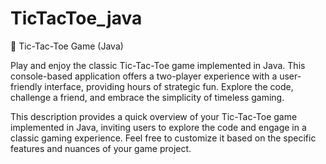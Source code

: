 # TicTacToe_java
🎲 Tic-Tac-Toe Game (Java)

Play and enjoy the classic Tic-Tac-Toe game implemented in Java. This console-based application offers a two-player experience with a user-friendly interface, providing hours of strategic fun. Explore the code, challenge a friend, and embrace the simplicity of timeless gaming.

This description provides a quick overview of your Tic-Tac-Toe game implemented in Java, inviting users to explore the code and engage in a classic gaming experience. Feel free to customize it based on the specific features and nuances of your game project.

